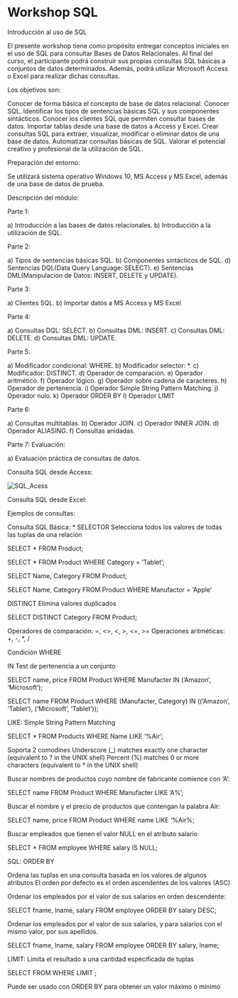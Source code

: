 # Workshop SQL
Introducción al uso de SQL

El presente workshop tiene como propósito entregar conceptos iniciales en el uso de SQL para consultar Bases de Datos Relacionales. Al final del curso, el participante podrá construir sus propias consultas SQL básicas a conjuntos de datos determinados. Además, podrá utilizar Microsoft Access o Excel para realizar dichas consultas.

Los objetivos son:

Conocer de forma básica el concepto de base de datos relacional.
Conocer SQL.
Identificar los tipos de sentencias básicas SQL y sus componentes sintácticos.
Conocer los clientes SQL que permiten consultar bases de datos.
Importar tablas desde una base de datos a Access y Excel.
Crear consultas SQL para extraer, visualizar, modificar o eliminar datos de una base de datos.
Automatizar consultas básicas de SQL.
Valorar el potencial creativo y profesional de la utilización de SQL.

Preparación del entorno:

Se utilizará sistema operativo Windows 10, MS Access y MS Excel, además de una base de datos de prueba.

Descripción del módulo:

Parte 1: 

a) Introducción a las bases de datos relacionales.
b) Introducción a la utilización de SQL.

Parte 2: 

a) Tipos de sentencias básicas SQL.
b) Componentes sintácticos de SQL.
d) Sentencias DQL(Data Query Language: SELECT).
e) Sentencias DML(Manipulación de Datos: INSERT, DELETE y UPDATE).

Parte 3:

a) Clientes SQL.
b) Importar datos a MS Access y MS Excel

Parte 4:

a) Consultas DQL: SELECT.
b) Consultas DML: INSERT.
c) Consultas DML: DELETE.
d) Consultas DML: UPDATE.

Parte 5:

a) Modificador condicional: WHERE.
b) Modificador selector: *.
c) Modificador: DISTINCT.
d) Operador de comparación.
e) Operador aritmético.
f) Operador lógico.
g) Operador sobre cadena de caracteres.
h) Operador de pertenencia.
i) Operador Simple String Pattern Matching.
j) Operador nulo.
k) Operador ORDER BY
l) Operador LIMIT


Parte 6:

a) Consultas multitablas.
b) Operador JOIN.
c) Operador INNER JOIN.
d) Operador ALIASING.
f) Consultas anidadas.

Parte 7: Evaluación:

a) Evaluación práctica de consultas de datos.

Consulta SQL desde Access:

![SQL_Acess](https://user-images.githubusercontent.com/5190215/56532314-891ab380-6523-11e9-87af-a4e646d45c6e.gif)

Consulta SQL desde Excel:



Ejemplos de consultas:

Consulta SQL Básica: * SELECTOR
Selecciona todos los valores de todas las tuplas de una relación

SELECT *
FROM Product;


SELECT *
FROM Product
WHERE Category = ‘Tablet’;

SELECT Name, Category
FROM Product;

SELECT Name, Category
FROM Product
WHERE Manufactor = ‘Apple’

DISTINCT Elimina valores duplicados

SELECT DISTINCT Category
FROM Product;

Operadores de comparación: =, <>, <, >, <=, >=
Operaciones aritméticas: +, -, *, /

Condición WHERE

IN Test de pertenencia a un conjunto

SELECT name, price
FROM Product
WHERE Manufacter IN (‘Amazon’, ‘Microsoft’);

SELECT name
FROM Product
WHERE (Manufacter, Category) IN ((‘Amazon’, ‘Tablet’),
(‘Microsoft’, ‘Tablet’));

LIKE: Simple String Pattern Matching

SELECT *
FROM Products
WHERE Name LIKE ‘%Air’;

Soporta 2 comodines
Underscore (_) matches exactly one character
(equivalent to ? in the UNIX shell)
Percent (%) matches 0 or more characters
(equivalent to * in the UNIX shell)

Buscar nombres de productos cuyo nombre de fabricante comience con ‘A’:

SELECT name
FROM Product
WHERE Manufacter LIKE ’A%’;

Buscar el nombre y el precio de productos que contengan la palabra Air:

SELECT name, price
FROM Product
WHERE name LIKE ‘%Air%;

Buscar empleados que tienen el valor NULL en el atributo salario

SELECT *
FROM employee
WHERE salary IS NULL;

SQL: ORDER BY

Ordena las tuplas en una consulta basada en los valores de algunos atributos
El orden por defecto es el orden ascendentes de los valores (ASC)

Ordenar los empleados por el valor de sus salarios en orden descendente:

SELECT fname, lname, salary
FROM employee
ORDER BY salary DESC;

Ordenar los empleados por el valor de sus salarios, y para salarios con el mismo valor, por sus apellidos.

SELECT fname, lname, salary
FROM employee
ORDER BY salary, lname;

LIMIT: Limita el resultado a una cantidad especificada de tuplas

SELECT <attribute list>
FROM <table list>
WHERE <condition on the tables>
LIMIT <number of tuples>;

Puede ser usado con ORDER BY para obtener un valor máximo o mínimo

